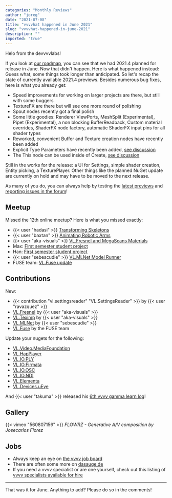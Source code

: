 ```yaml
---
categories: "Monthly Reviews"
author: "joreg"
date: "2021-07-08"
title: "vvvvhat happened in June 2021"
slug: "vvvvhat-happened-in-june-2021"
description: ""
imported: "true"
---
```


Helo from the devvvvlabs!

If you look at [our roadmap](https://thegraybook.vvvv.org/roadmap/planned.html), you can see that we had 2021.4 planned for release in June. Now that didn't happen. Here is what happened instead: Guess what, some things took longer than anticipated. So let's recap the state of currently available 2021.4 previews. Besides numerous bug fixes, here is what you already get:
* Speed improvements for working on larger projects are there, but still with some buggers 
* TextureFX are there but will see one more round of polishing
* Spout nodes recently got a final polish 
* Some little goodies: Renderer ViewPorts, MeshSplit (Experimental), Pipet (Experimental), a non blocking BufferReadback, Custom material overrides, ShaderFX node factory, automatic ShaderFX input pins for all shader types
* Reworked, convenient Buffer and Texture creation nodes have recently been added
* Explicit Type Parameters have recently been added, [see discussion](https://github.com/vvvv/VL-Language/issues/39)
* The This node can be used inside of Create, [see discussion](https://github.com/vvvv/VL-Language/issues/21)

Still in the works for the release: a UI for Settings, simple shader creation, Entity picking, a TexturePlayer. Other things like the planned NuGet update are currently on hold and may have to be moved to the next release.

As many of you do, you can always help by testing the [latest previews](visualprogramming.net/#Download) and [reporting issues in the forum](https://discourse.vvvv.org/c/vvvv-gamma/bug/31)!

## Meetup

Missed the 12th online meetup? Here is what you missed exactly:

* {{< user "hadasi" >}} [Transforming Skeletons](https://youtu.be/AkInLnC944w?t=332)
* {{< user "baxtan" >}} [Animating Robotic Arms](https://youtu.be/AkInLnC944w?t=1472)
* {{< user "aka-visuals" >}} [VL.Fresnel and MegaScans Materials](https://youtu.be/AkInLnC944w?t=2551)
* Max: [First semester student project](https://youtu.be/AkInLnC944w?t=4131)
* Han: [First semester student project](https://youtu.be/AkInLnC944w?t=4484)
* {{< user "sebescudie" >}} [VL.MLNet Model Runner](https://youtu.be/AkInLnC944w?t=4798)
* FUSE team: [VL.Fuse update](https://youtu.be/AkInLnC944w?t=6131)

## Contributions

New:
* {{< contribution "vl.settingsreader" "VL.SettingsReader" >}} by {{< user "ravazquez" >}}
* [VL.Fresnel](https://www.nuget.org/packages/VL.Fresnel) by {{< user "aka-visuals" >}}
* [VL.Teximp](https://www.nuget.org/packages/VL.Teximp) by {{< user "aka-visuals" >}}
* [VL.MLNet](https://www.nuget.org/packages/VL.MLNet) by {{< user "sebescudie" >}}
* [VL.Fuse](https://www.nuget.org/packages/VL.Fuse) by the FUSE team

Update your nugets for the following:
* [VL.Video.MediaFoundation](https://www.nuget.org/packages/VL.Video.MediaFoundation)
* [VL.HapPlayer](https://www.nuget.org/packages/VL.HapPlayer)
* [VL.IO.PLY](https://www.nuget.org/packages/VL.IO.PLY)
* [VL.IO.Firmata](https://www.nuget.org/packages/VL.IO.Firmata/)
* [VL.IO.OSC](https://www.nuget.org/packages/VL.IO.OSC/)
* [VL.IO.NDI](https://www.nuget.org/packages/VL.IO.NDI)
* [VL.Elementa](https://www.nuget.org/packages/VL.Elementa/)
* [VL.Devices.uEye](https://www.nuget.org/packages/VL.Devices.uEye/)

And {{< user "takuma" >}} released his [6th vvvv gamma learn log](https://youtu.be/LqQbjQ7Odj4)!

## Gallery

{{< vimeo "560807156" >}}
*FLOWRZ - Generative A/V composition by Josecarlos Florez*

## Jobs

* Always keep an eye on [the vvvv job board](https://discourse.vvvv.org/c/jobs)
* There are often some more on [dasauge.de](https://dasauge.de/sta/Vvvv/)
* If you need a vvvv specialist or are one yourself, check out this listing of [vvvv specialists available for hire](https://legacy.vvvv.org/documentation/vvvv-specialists-available-for-hire)

---

That was it for June. Anything to add? Please do so in the comments!